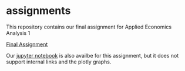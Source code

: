 # assignments
This repository contains our final assignment for Applied Economics Analysis 1

[Final Assignment](https://desirevogels.github.io/assignments/AEA)

Our [jupyter notebook](https://github.com/DesireVogels/assignments/blob/master/AEA) is also availbe for this assignment, but it does not support internal links and the plotly graphs.


